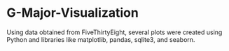 # G-Major-Visualization

Using data obtained from FiveThirtyEight, several plots were created using Python and libraries like matplotlib, pandas, sqlite3, and seaborn.
